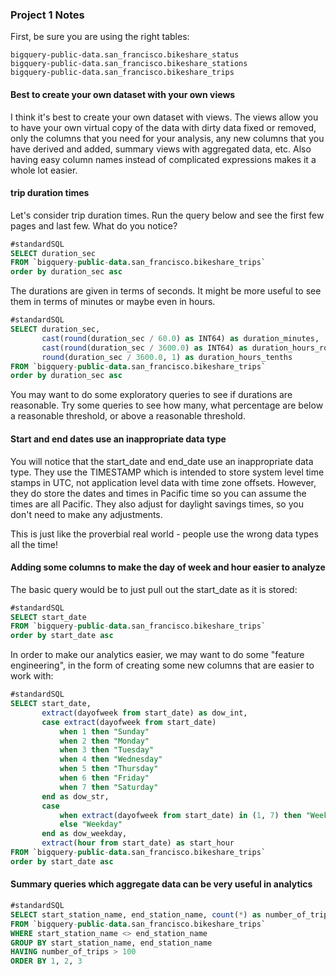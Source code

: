 ### Project 1 Notes

First, be sure you are using the right tables:
```
bigquery-public-data.san_francisco.bikeshare_status
bigquery-public-data.san_francisco.bikeshare_stations
bigquery-public-data.san_francisco.bikeshare_trips
```

#### Best to create your own dataset with your own views

I think it's best to create your own dataset with views.  The views allow you to have your own virtual copy of the data with dirty data fixed or removed, only the columns that you need for your analysis, any new columns that you have derived and added, summary views with aggregated data, etc.  Also having easy column names instead of complicated expressions makes it a whole lot easier.

#### trip duration times

Let's consider trip duration times. Run the query below and see the first few pages and last few.  What do you notice?

```sql
#standardSQL
SELECT duration_sec
FROM `bigquery-public-data.san_francisco.bikeshare_trips`
order by duration_sec asc
```

The durations are given in terms of seconds.  It might be more useful to see them in terms of minutes or maybe even in hours.

```sql
#standardSQL
SELECT duration_sec, 
       cast(round(duration_sec / 60.0) as INT64) as duration_minutes,
       cast(round(duration_sec / 3600.0) as INT64) as duration_hours_rounded,
       round(duration_sec / 3600.0, 1) as duration_hours_tenths
FROM `bigquery-public-data.san_francisco.bikeshare_trips`
order by duration_sec asc
```

You may want to do some exploratory queries to see if durations are reasonable.  Try some queries to see how many, what percentage are below a reasonable threshold, or above a reasonable threshold.

#### Start and end dates use an inappropriate data type

You will notice that the start_date and end_date use an inappropriate data type.  They use the TIMESTAMP which is intended to store system level time stamps in UTC, not application level data with time zone offsets.  However, they do store the dates and times in Pacific time so you can assume the times are all Pacific. They also adjust for daylight savings times, so you don't need to make any adjustments.  

This is just like the proverbial real world - people use the wrong data types all the time!

#### Adding some columns to make the day of week and hour easier to analyze

The basic query would be to just pull out the start_date as it is stored:

```sql
#standardSQL
SELECT start_date 
FROM `bigquery-public-data.san_francisco.bikeshare_trips`
order by start_date asc
```

In order to make our analytics easier, we may want to do some "feature engineering", in the form of creating some new columns that are easier to work with:

```sql
#standardSQL
SELECT start_date,
       extract(dayofweek from start_date) as dow_int,
       case extract(dayofweek from start_date)
           when 1 then "Sunday"
           when 2 then "Monday"
           when 3 then "Tuesday"
           when 4 then "Wednesday"
           when 5 then "Thursday"
           when 6 then "Friday"
           when 7 then "Saturday"
       end as dow_str,
       case 
           when extract(dayofweek from start_date) in (1, 7) then "Weekend"
           else "Weekday"
       end as dow_weekday,
       extract(hour from start_date) as start_hour
FROM `bigquery-public-data.san_francisco.bikeshare_trips`
order by start_date asc
```

#### Summary queries which aggregate data can be very useful in analytics

```sql
#standardSQL
SELECT start_station_name, end_station_name, count(*) as number_of_trips
FROM `bigquery-public-data.san_francisco.bikeshare_trips`
WHERE start_station_name <> end_station_name
GROUP BY start_station_name, end_station_name
HAVING number_of_trips > 100
ORDER BY 1, 2, 3
```
